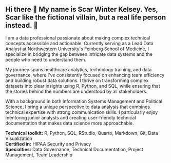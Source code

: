 ## Hi there 👋 My name is Scar Winter Kelsey. Yes, Scar like the fictional villain, but a real life person instead. 🦁   

I am a data professional passionate about making complex technical concepts accessible and actionable. Currently serving as a Lead Data Analyst at Northwestern University's Feinberg School of Medicine, I specialize in bridging the gap between intricate data systems and the people who need to understand them.

My journey spans healthcare analytics, technology training, and data governance, where I've consistently focused on enhancing team efficiency and building robust data solutions. I thrive on transforming complex datasets into clear insights using R, Python, and SQL, while ensuring that the stories behind the numbers are understood by all stakeholders.

With a background in both Information Systems Management and Political Science, I bring a unique perspective to data analysis that combines technical expertise with strong communication skills. I particularly enjoy mentoring junior analysts and creating user-friendly technical documentation that makes data science more approachable.

**Technical toolkit:** R, Python, SQL, RStudio, Quarto, Markdown, Git, Data Visualization  
**Certified in:** HIPAA Security and Privacy  
**Specialties:** Data Governance, Technical Documentation, Project Management, Team Leadership
